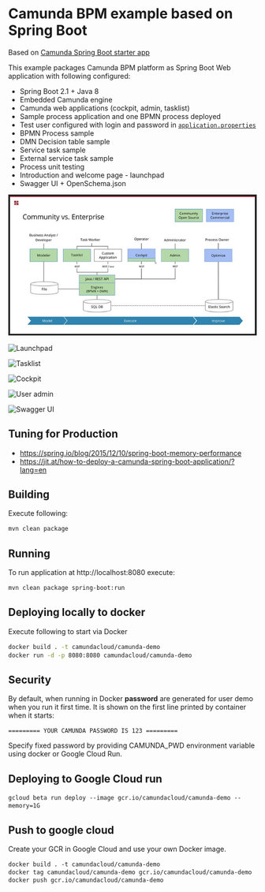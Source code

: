 # Camunda BPM example based on Spring Boot

Based on [Camunda Spring Boot starter app](https://github.com/camunda/camunda-bpm-examples/tree/master/spring-boot-starter/example-webapp?ref=7f807189b443c2f10e8cb192303a46b0fef7ac62)

This example packages Camunda BPM platform as Spring Boot Web application with following configured:

- Spring Boot 2.1 + Java 8
- Embedded Camunda engine
- Camunda web applications (cockpit, admin, tasklist)
- Sample process application and one BPMN process deployed
- Test user configured with login and password in [`application.properties`](src/main/resources/application.properties)
- BPMN Process sample
- DMN Decision table sample
- Service task sample
- External service task sample
- Process unit testing
- Introduction and welcome page - launchpad
- Swagger UI + OpenSchema.json



![Launchpad](camundaComunityvsEntreprise.jpg)

![Launchpad](src/main/resources/static/launchpad/launchpad.png)

![Tasklist](src/main/resources/static/launchpad/tasklist.png)

![Cockpit](src/main/resources/static/launchpad/cockpit.png)

![User admin](src/main/resources/static/launchpad/useradmin.png)

![Swagger UI](src/main/resources/static/launchpad/swagger.png)

##  Tuning for Production

- https://spring.io/blog/2015/12/10/spring-boot-memory-performance
- https://jit.at/how-to-deploy-a-camunda-spring-boot-application/?lang=en

## Building

Execute following:

```bash
mvn clean package
```

## Running

To run application at http://localhost:8080 execute:

```bash
mvn clean package spring-boot:run
```

## Deploying locally to docker

Execute following to start via Docker

```bash
docker build . -t camundacloud/camunda-demo
docker run -d -p 8080:8080 camundacloud/camunda-demo
```

## Security

By default, when running in Docker **password** are generated for user demo when you run it first time.
It is shown on the first line printed by container when it starts:

```
========= YOUR CAMUNDA PASSWORD IS 123 =========
```

Specify fixed password by providing CAMUNDA_PWD environment variable using docker or Google Cloud Run.

## Deploying to Google Cloud run

```
gcloud beta run deploy --image gcr.io/camundacloud/camunda-demo --memory=1G
```

## Push to google cloud

Create your GCR in Google Cloud and use your own Docker image.

```
docker build . -t camundacloud/camunda-demo
docker tag camundacloud/camunda-demo gcr.io/camundacloud/camunda-demo
docker push gcr.io/camundacloud/camunda-demo
```
